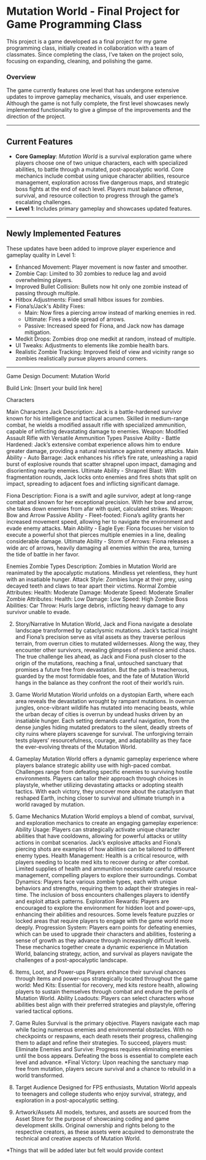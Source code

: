 # Mutation World - Final Project for Game Programming Class

This project is a game developed as a final project for my game programming class, initially created in collaboration with a team of classmates. Since completing the class, I’ve taken on the project solo, focusing on expanding, cleaning, and polishing the game.

### Overview

The game currently features one level that has undergone extensive updates to improve gameplay mechanics, visuals, and user experience. Although the game is not fully complete, the first level showcases newly implemented functionality to give a glimpse of the improvements and the direction of the project.

---

## Current Features

- **Core Gameplay**: *Mutation World* is a survival exploration game where players choose one of two unique characters, each with specialized abilities, to battle through a mutated, post-apocalyptic world. Core mechanics include combat using unique character abilities, resource management, exploration across five dangerous maps, and strategic boss fights at the end of each level. Players must balance offense, survival, and resource collection to progress through the game’s escalating challenges.
- **Level 1**: Includes primary gameplay and showcases updated features.

---

## Newly Implemented Features

These updates have been added to improve player experience and gameplay quality in Level 1:

- Enhanced Movement: Player movement is now faster and smoother.
- Zombie Cap: Limited to 30 zombies to reduce lag and avoid overwhelming players.
- Improved Bullet Collision: Bullets now hit only one zombie instead of passing through multiple.
- Hitbox Adjustments: Fixed small hitbox issues for zombies.
- Fiona’s/Jack's Ability Fixes:
  - Main: Now fires a piercing arrow instead of marking enemies in red.
  - Ultimate: Fires a wide spread of arrows.
  - Passive: Increased speed for Fiona, and Jack now has damage mitigation.
- Medkit Drops: Zombies drop one medkit at random, instead of multiple.
- UI Tweaks: Adjustments to elements like zombie health bars.
- Realistic Zombie Tracking: Improved field of view and vicinity range so zombies realistically pursue players around corners.

---

Game Design Document: Mutation World

Build Link: [Insert your build link here]

Characters

Main Characters
Jack
Description: Jack is a battle-hardened survivor known for his intelligence and tactical acumen. Skilled in medium-range combat, he wields a modified assault rifle with specialized ammunition, capable of inflicting devastating damage to enemies.
Weapon: Modified Assault Rifle with Versatile Ammunition Types
Passive Ability - Battle Hardened: Jack’s extensive combat experience allows him to endure greater damage, providing a natural resistance against enemy attacks.
Main Ability - Auto Barrage: Jack enhances his rifle’s fire rate, unleashing a rapid burst of explosive rounds that scatter shrapnel upon impact, damaging and disorienting nearby enemies.
Ultimate Ability - Shrapnel Blast: With fragmentation rounds, Jack locks onto enemies and fires shots that split on impact, spreading to adjacent foes and inflicting significant damage.

Fiona
Description: Fiona is a swift and agile survivor, adept at long-range combat and known for her exceptional precision. With her bow and arrow, she takes down enemies from afar with quiet, calculated strikes.
Weapon: Bow and Arrow
Passive Ability - Fleet-footed: Fiona’s agility grants her increased movement speed, allowing her to navigate the environment and evade enemy attacks.
Main Ability - Eagle Eye: Fiona focuses her vision to execute a powerful shot that pierces multiple enemies in a line, dealing considerable damage.
Ultimate Ability - Storm of Arrows: Fiona releases a wide arc of arrows, heavily damaging all enemies within the area, turning the tide of battle in her favor.

Enemies
Zombie Types
Description: Zombies in Mutation World are reanimated by the apocalyptic mutations. Mindless yet relentless, they hunt with an insatiable hunger.
Attack Style: Zombies lunge at their prey, using decayed teeth and claws to tear apart their victims.
Normal Zombie
Attributes:
Health: Moderate
Damage: Moderate
Speed: Moderate
Smaller Zombie
Attributes:
Health: Low
Damage: Low
Speed: High
Zombie Boss
Abilities:
Car Throw: Hurls large debris, inflicting heavy damage to any survivor unable to evade.

2. Story/Narrative
In Mutation World, Jack and Fiona navigate a desolate landscape transformed by cataclysmic mutations. Jack’s tactical insight and Fiona’s precision serve as vital assets as they traverse perilous terrain, from overrun cities to mutated wildernesses. Along the way, they encounter other survivors, revealing glimpses of resilience amid chaos.
The true challenge lies ahead, as Jack and Fiona push closer to the origin of the mutations, reaching a final, untouched sanctuary that promises a future free from devastation. But the path is treacherous, guarded by the most formidable foes, and the fate of Mutation World hangs in the balance as they confront the root of their world’s ruin.

3. Game World
Mutation World unfolds on a dystopian Earth, where each area reveals the devastation wrought by rampant mutations. In overrun jungles, once-vibrant wildlife has mutated into menacing beasts, while the urban decay of cities is overrun by undead husks driven by an insatiable hunger.
Each setting demands careful navigation, from the dense jungles hiding mutated predators to the silent, deadly streets of city ruins where players scavenge for survival. The unforgiving terrain tests players’ resourcefulness, courage, and adaptability as they face the ever-evolving threats of the Mutation World.

4. Gameplay
Mutation World offers a dynamic gameplay experience where players balance strategic ability use with high-paced combat. Challenges range from defeating specific enemies to surviving hostile environments. Players can tailor their approach through choices in playstyle, whether utilizing devastating attacks or adopting stealth tactics. With each victory, they uncover more about the cataclysm that reshaped Earth, inching closer to survival and ultimate triumph in a world ravaged by mutation.

5. Game Mechanics
Mutation World employs a blend of combat, survival, and exploration mechanics to create an engaging gameplay experience:
Ability Usage: Players can strategically activate unique character abilities that have cooldowns, allowing for powerful attacks or utility actions in combat scenarios. Jack’s explosive attacks and Fiona’s piercing shots are examples of how abilities can be tailored to different enemy types.
Health Management: Health is a critical resource, with players needing to locate med kits to recover during or after combat. Limited supplies of health and ammunition necessitate careful resource management, compelling players to explore their surroundings.
Combat Dynamics: Players face various zombie types, each with unique behaviors and strengths, requiring them to adapt their strategies in real-time. The inclusion of boss encounters challenges players to identify and exploit attack patterns.
Exploration Rewards: Players are encouraged to explore the environment for hidden loot and power-ups, enhancing their abilities and resources. Some levels feature puzzles or locked areas that require players to engage with the game world more deeply.
Progression System: Players earn points for defeating enemies, which can be used to upgrade their characters and abilities, fostering a sense of growth as they advance through increasingly difficult levels.
These mechanics together create a dynamic experience in Mutation World, balancing strategy, action, and survival as players navigate the challenges of a post-apocalyptic landscape.


6. Items, Loot, and Power-ups
Players enhance their survival chances through items and power-ups strategically located throughout the game world:
Med Kits: Essential for recovery, med kits restore health, allowing players to sustain themselves through combat and endure the perils of Mutation World.
Ability Loadouts: Players can select characters whose abilities best align with their preferred strategies and playstyle, offering varied tactical options.

7. Game Rules
Survival is the primary objective. Players navigate each map while facing numerous enemies and environmental obstacles. With no checkpoints or respawns, each death resets their progress, challenging them to adapt and refine their strategies.
To succeed, players must:
Eliminate Enemies and Survive: Progress requires eliminating enemies until the boss appears. Defeating the boss is essential to complete each level and advance.
*Final Victory: Upon reaching the sanctuary map free from mutation, players secure survival and a chance to rebuild in a world transformed.

8. Target Audience
Designed for FPS enthusiasts, Mutation World appeals to teenagers and college students who enjoy survival, strategy, and exploration in a post-apocalyptic setting.

9. Artwork/Assets
All models, textures, and assets are sourced from the Asset Store for the purpose of showcasing coding and game development skills. Original ownership and rights belong to the respective creators, as these assets were acquired to demonstrate the technical and creative aspects of Mutation World.

*Things that will be added later but felt would provide context
